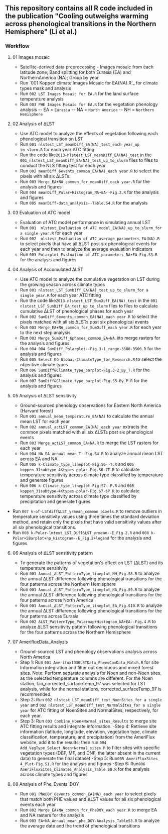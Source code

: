 ## This repository contains all R code included in the publication "Cooling outweighs warming across phenological transitions in the Northern Hemisphere" (Li et al.)

### Workflow

1. 01 Images mosaic
    - Satellite-derived data preprocessing - Images mosaic from each latitude zone;
                                       Band splitting for both Eurasia (EA) and NorthernAmerica (NA);
                                       Group by year                    
    - Run `001 Koppen climate Images Mosaic for EA(NA).R'_ for climate types mask and analysis
    - Run `002 LST Images Mosaic for EA.R` for the land surface temperature analysis
    - Run `003 PHE Images Mosaic for EA.R` for the vegetation phenology analysis
    -- EA = `Eurasia`
    -- NA = `North America`
    -- NH = `Northern Hemisphere`

2. 02 Analysis of ΔLST
    - Use ATC model to analyze the effects of vegetation following each phenological transition on LST 
    - Run `001 nlstest_LST_meanDiff_EA(NA)_test_each year_up to_slurm.R` for each year ATC fitting
    - Run the code like`2013-nlstest_LST_meanDiff_EA(NA)_test` in  the `001_nlstest_LST_meanDiff_EA(NA)_test_up_to_slurm` files to files to conduct the NLS fitting test for each year
    - Run `002 meanDiff_6events_common_EA(NA)_each year.R`  to select the pixels with all six ΔLSTs.
    - Run `003 Merge_EA+NA_common_for_meanDiff_each year.R` for the analysis and figures
    - Run `004 meanDiff_Polar+Histogram_NA+EA--Fig.2.R` for the analysis and figures
    - Run `005 meanDiff-data_analysis--Table.S4.R` for the analysis


3. 03 Evaluation of ATC model
    - Evaluation of ATC model performance in simulating annual LST
    - Run `001  nlstest_Evaluation of ATC model_EA(NA)_up_to_slurm_for a single year.R` for each year 
    - Run `002  nlstest_Evaluation of ATC_average_parameters_EA(NA).R` to select pixels that have all ΔLST post six phenological events for each year and then to analyze the average evaluation indicators
    - Run `003 Polarplot_Evaluation of ATC_parameters_NA+EA-Fig.S3.R` for the analysis and figures


4. 04 Analysis of Accumulated ΔLST
    - Use ATC model to analyze the cumulative vegetation on LST during the growing season across climate types
    - Run `001 nlstest_LST_SumDiff_EA(NA)_test_up_to_slurm_for a single year.R` for each year ATC fitting
    - Run the code like`2013-nlstest_LST_SumDiff_EA(NA)_test` in  the `001 nlstest_LST_SumDiff_EA_test_up to_slurm` files to files to calculate cumulative ΔLST of phenological phases for each year
    - Run `002 SumDiff_6events_common_EA(NA)_each year.R`  to select the pixels matched with all six ΔLSTs post six phenological events
    - Run `003 Merge_EA+NA_common_for_SumDiff_each year.R` for each year to the next step analysis 
    - Run `003 Merge_SumDiff_6phases_common_EA+NA.R`to merge rasters  for the analysis and figures
    - Run `004 004 SumDiff_Polarplot--Fig.3-1_range-3500-3500.R` for the analysis and figures
    - Run `005 Select KG-Global-ClimateType_for_Research.R` to select the objective climate types 
    - Run `006 SumDiff&Climate_type_barplot-Fig.3-2_By_T.R` for the analysis and figures
    - Run `007 SumDiff&Climate_type_barplot-Fig.S5-By_P.R` for the analysis and figures


5. 05 Analysis of ΔLST sensitivity
    - Ground-sourced phenology observations for Eastern North America (Harvard forest)
    - Run `001 annual_mean_temperature_EA(NA)` to calculate the annual mean LST for each year
    - Run `002 annual_actLST_common_EA(NA)_each year` extracts the common pixels matched with all six ΔLSTs post six phenological events
    - Run `003 Merge_actLST_common_EA+NA.R` to merge the LST rasters for each year 
    - Run `004 NA_EA_annual_mean_T--Fig.S4.R` to analyze annual mean LST across EA and NA
    - Run `005 k-Climate_type_lineplot-Fig.S6--T.R` and `005 koppen_31subtype-4Ktypes-polar-Fig.S6-7T.R` to calculate temperature sensitivity across climate type classified by temperature and generate figures
   - Run `006 k-Climate_type_lineplot-Fig.S7--P.R` and `006 koppen_31subtype-4Ktypes-polar-Fig.S7-6P.R` to calculate temperature sensitivity across climate type classified by precipitation and generate figures
  -  Run `007 k-of-LSTdiff&LST_yrmean_common pixels.R` to remove outliers in temperature sensitivity values using three times the standard deviation method, and retain only the pixels that have valid sensitivity values after all six phenological transitions.
  -  Run `008 k-Polar-lmtest_LST_Diff&LST_yrmean--E_Fig.2.R` and `008 k-Polar+5Barplot+np_Histogram--E_Fig.2+legend` for the analysis and figures


6. 06 Analysis of ΔLST sensitivity pattern
    - To generate the patterns of vegetation's effect on LST (ΔLST) and its temperature sensitivity
    - Run `001 Annual_ΔLST_PatternType_lineplot_NH_Fig.S8.R`  to analyze the  annual ΔLST difference following phenological transitions for the four patterns across the Northern Hemisphere
    - Run `001 Annual_ΔLST_PatternType_lineplot_NA_Fig.S9.R`  to analyze the  annual ΔLST difference following phenological transitions for the four patterns across North America
    - Run `001 Annual_ΔLST_PatternType_lineplot_EA_Fig.S10.R`  to analyze the  annual ΔLST difference following phenological transitions for the four patterns across Eurasia
    - Run `002 ΔLST_PatternType_Polarmap+Histogram_NA+EA--Fig.4.R` to analyze ΔLST sensitivity pattern following phenological transitions for the four patterns across the Northern Hemisphere


7. 07 AmerifluxData_Analysis
    - Ground-sourced LST and phenology observations analysis across North America
    - Step 1: Run `001 Amerifux1330LSTData_PhenoCamData_Match.R` for site Information integration and filter out deciduous and mixed forest sites. Note: Perform separate analysis for Noen and non-Noen sites, as the selected temperature columns are different. For the Noen station, tau_corrected_surfaceTemp_97 was selected for LST analysis, while for the normal stations, corrected_surfaceTemp_97 is recommended.
    - Step 2: Run `002 nlstest_LST_meanDiff_test_NoenSites_for a single year` and `002 nlstest_LST_meanDiff_test_NormalSites_for a single year`  for ATC fitting of NoenSites and NormalSites, respectively, for each year.
   - Step 3: Run 	`003 Combine_Noen+Normal_sites_Results` to merge site ATC fitting results and integrate information.
   -Step 4: Retrieve site information (latitude, longitude, elevation, vegetation type, climate classification, temperature, and precipitation) from the AmeriFlux website, add it to the results; then run `004 Add_VegType_Select_Noen+Normal_sites.R` to filter sites with specific vegetation types (DBF, MF, and DNF, the latter absent in the current data) to generate the final dataset
   -Step 5: Run`005 AmeriFluxSites_ 4_Plot-Fig.S1.R` for the analysis and figures
   -Step 6: Run`006 AmeriFluxSites_Climates_Analysis_Table S8.R` for the analysis across climate types and figures


8. 08 Analysis of Phe_Events_DOY
    - Run `001 PheDOY_6events_common_EA(NA)_each year`  to select pixels that match both PHE values and ΔLST values for all six phenological events each year
    - Run `002 Merge_EA+NA_common_for_PheDOY_each year.R` to merge EA and NA rasters for the analysis 
    - Run `003 EA+NA_Annual_mean_phe_DOY-Analysis_TableS3.R`  to analyze the average date and the trend of phenological transitions 